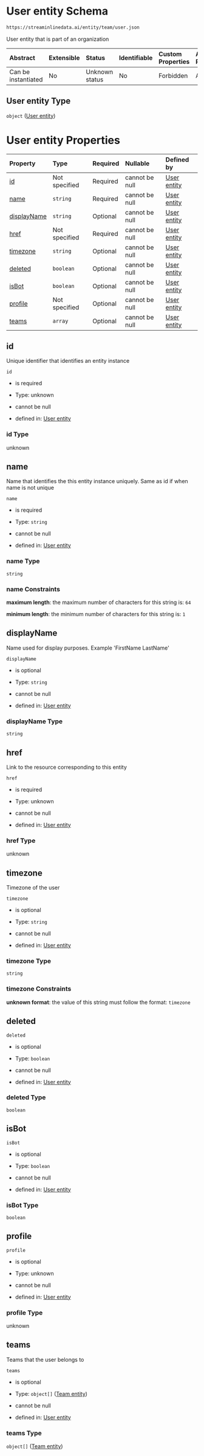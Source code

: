 # User entity Schema

```txt
https://streaminlinedata.ai/entity/team/user.json
```

User entity that is part of an organization

| Abstract            | Extensible | Status         | Identifiable | Custom Properties | Additional Properties | Access Restrictions | Defined In                                                 |
| :------------------ | :--------- | :------------- | :----------- | :---------------- | :-------------------- | :------------------ | :--------------------------------------------------------- |
| Can be instantiated | No         | Unknown status | No           | Forbidden         | Allowed               | none                | [user.json](../out/teams/user.json "open original schema") |

## User entity Type

`object` ([User entity](user.md))

# User entity Properties

| Property                    | Type          | Required | Nullable       | Defined by                                                                                                                |
| :-------------------------- | :------------ | :------- | :------------- | :------------------------------------------------------------------------------------------------------------------------ |
| [id](#id)                   | Not specified | Required | cannot be null | [User entity](user-properties-id.md "https://streaminlinedata.ai/entity/team/user.json#/properties/id")                   |
| [name](#name)               | `string`      | Required | cannot be null | [User entity](user-properties-name.md "https://streaminlinedata.ai/entity/team/user.json#/properties/name")               |
| [displayName](#displayname) | `string`      | Optional | cannot be null | [User entity](user-properties-displayname.md "https://streaminlinedata.ai/entity/team/user.json#/properties/displayName") |
| [href](#href)               | Not specified | Required | cannot be null | [User entity](user-properties-href.md "https://streaminlinedata.ai/entity/team/user.json#/properties/href")               |
| [timezone](#timezone)       | `string`      | Optional | cannot be null | [User entity](user-properties-timezone.md "https://streaminlinedata.ai/entity/team/user.json#/properties/timezone")       |
| [deleted](#deleted)         | `boolean`     | Optional | cannot be null | [User entity](user-properties-deleted.md "https://streaminlinedata.ai/entity/team/user.json#/properties/deleted")         |
| [isBot](#isbot)             | `boolean`     | Optional | cannot be null | [User entity](user-properties-isbot.md "https://streaminlinedata.ai/entity/team/user.json#/properties/isBot")             |
| [profile](#profile)         | Not specified | Optional | cannot be null | [User entity](user-properties-profile.md "https://streaminlinedata.ai/entity/team/user.json#/properties/profile")         |
| [teams](#teams)             | `array`       | Optional | cannot be null | [User entity](user-properties-teams.md "https://streaminlinedata.ai/entity/team/user.json#/properties/teams")             |

## id

Unique identifier that identifies an entity instance

`id`

*   is required

*   Type: unknown

*   cannot be null

*   defined in: [User entity](user-properties-id.md "https://streaminlinedata.ai/entity/team/user.json#/properties/id")

### id Type

unknown

## name

Name that identifies the this entity instance uniquely. Same as id if when name is not unique

`name`

*   is required

*   Type: `string`

*   cannot be null

*   defined in: [User entity](user-properties-name.md "https://streaminlinedata.ai/entity/team/user.json#/properties/name")

### name Type

`string`

### name Constraints

**maximum length**: the maximum number of characters for this string is: `64`

**minimum length**: the minimum number of characters for this string is: `1`

## displayName

Name used for display purposes. Example 'FirstName LastName'

`displayName`

*   is optional

*   Type: `string`

*   cannot be null

*   defined in: [User entity](user-properties-displayname.md "https://streaminlinedata.ai/entity/team/user.json#/properties/displayName")

### displayName Type

`string`

## href

Link to the resource corresponding to this entity

`href`

*   is required

*   Type: unknown

*   cannot be null

*   defined in: [User entity](user-properties-href.md "https://streaminlinedata.ai/entity/team/user.json#/properties/href")

### href Type

unknown

## timezone

Timezone of the user

`timezone`

*   is optional

*   Type: `string`

*   cannot be null

*   defined in: [User entity](user-properties-timezone.md "https://streaminlinedata.ai/entity/team/user.json#/properties/timezone")

### timezone Type

`string`

### timezone Constraints

**unknown format**: the value of this string must follow the format: `timezone`

## deleted



`deleted`

*   is optional

*   Type: `boolean`

*   cannot be null

*   defined in: [User entity](user-properties-deleted.md "https://streaminlinedata.ai/entity/team/user.json#/properties/deleted")

### deleted Type

`boolean`

## isBot



`isBot`

*   is optional

*   Type: `boolean`

*   cannot be null

*   defined in: [User entity](user-properties-isbot.md "https://streaminlinedata.ai/entity/team/user.json#/properties/isBot")

### isBot Type

`boolean`

## profile



`profile`

*   is optional

*   Type: unknown

*   cannot be null

*   defined in: [User entity](user-properties-profile.md "https://streaminlinedata.ai/entity/team/user.json#/properties/profile")

### profile Type

unknown

## teams

Teams that the user belongs to

`teams`

*   is optional

*   Type: `object[]` ([Team entity](team.md))

*   cannot be null

*   defined in: [User entity](user-properties-teams.md "https://streaminlinedata.ai/entity/team/user.json#/properties/teams")

### teams Type

`object[]` ([Team entity](team.md))
